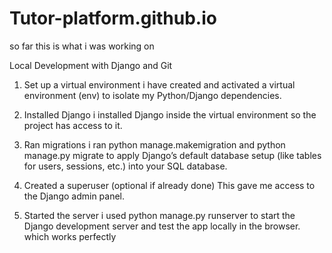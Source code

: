 # Tutor-platform.github.io

so far this is what i was working on

Local Development with Django and Git

1. Set up a virtual environment
   i have created and activated a virtual environment (env) to isolate my Python/Django dependencies.

2. Installed Django
   i installed Django inside the virtual environment so the project has access to it.

3. Ran migrations
   i ran python manage.makemigration and python manage.py migrate to apply Django’s default database setup (like tables for users, sessions, etc.) into your SQL database.

4. Created a superuser (optional if already done)
   This gave me access to the Django admin panel.

5. Started the server
   i used python manage.py runserver to start the Django development server and test the app locally in the browser.
   which works perfectly
